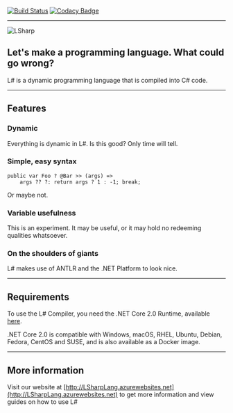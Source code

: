 [![Build Status](https://carlubian.visualstudio.com/GitHub%20Interop/_apis/build/status/LSharp%20Build)](https://carlubian.visualstudio.com/GitHub%20Interop/_build/latest?definitionId=14)
[![Codacy Badge](https://api.codacy.com/project/badge/Grade/74a6e0dfec92438e9251f6460bd13410)](https://www.codacy.com/app/carlubian/LSharp?utm_source=github.com&amp;utm_medium=referral&amp;utm_content=carlubian/LSharp&amp;utm_campaign=Badge_Grade)
<hr/>

![LSharp](https://carlubian.azurewebsites.net/images/LSharp.png?maxAge=2592000 "LSharp")
## Let's make a programming language. What could go wrong?

L# is a dynamic programming language that is compiled into C# code.

***

## Features
### Dynamic
Everything is dynamic in L#. Is this good? Only time will tell.

### Simple, easy syntax
<pre><code>public var Foo ? @Bar >> (args) =>
    args ?? ?: return args ? 1 : -1; break;</code></pre>
Or maybe not.

### Variable usefulness
This is an experiment. It may be useful, or it may hold no redeeming qualities whatsoever.

### On the shoulders of giants
L# makes use of ANTLR and the .NET Platform to look nice.

***

## Requirements
To use the L# Compiler, you need the .NET Core 2.0 Runtime, available [here](https://www.microsoft.com/net/core).

.NET Core 2.0 is compatible with Windows, macOS, RHEL, Ubuntu, Debian, Fedora, CentOS and SUSE, and is also available as a Docker image.

***

## More information
Visit our website at [http://LSharpLang.azurewebsites.net](http://LSharpLang.azurewebsites.net) to get more information and view guides on how to use L#
